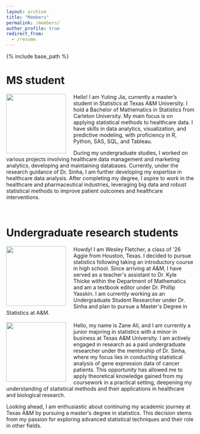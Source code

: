 ```yaml
---
layout: archive
title: "Members"
permalink: /members/
author_profile: true
redirect_from:
  - /resume
---
```


{% include base_path %}



**MS student**
=====
<img src="http://samiransinha.github.io/images/students/YutingJia2024.jpg" align="left" width="160px" style="margin-right: 20px;"/>
Hello! I am Yuting Jia, currently a master’s student in Statistics at Texas A&M University. I hold a Bachelor of Mathematics in Statistics from Carleton University. My main focus is on applying statistical methods to healthcare data. I have skills in data analytics, visualization, and predictive modeling, with proficiency in R, Python, SAS, SQL, and Tableau.

During my undergraduate studies, I worked on various projects involving healthcare data management and marketing analytics, developing and maintaining databases. Currently, under the research guidance of Dr. Sinha, I am further developing my expertise in healthcare data analysis. After completing my degree, I aspire to work in the healthcare and pharmaceutical industries, leveraging big data and robust statistical methods to improve patient outcomes and healthcare interventions.
<br>

<br clear="left"/>

**Undergraduate research students**
=====

<img src="http://samiransinha.github.io/images/students/Wesley_picture2024.jpg" align="left" width="160px" style="margin-right: 20px;"/>
Howdy! I am Wesley Fletcher, a class of '26 Aggie from Houston, Texas. I decided to pursue statistics following taking an introductory course in high school. Since arriving at A&M, I have served as a teacher's assistant to Dr. Kyle Thicke within the Department of Mathematics and am a textbook editor under Dr. Phillip Yasskin. I am currently working as an Undergraduate Student Researcher under Dr. Sinha and plan to pursue a Master's Degree in Statistics at A&M.
<br>

<br clear="left"/>

<img src="http://samiransinha.github.io/images/students/ZaneAli2024.jpg" align="left" width="160px" style="margin-right: 20px;"/>
Hello, my name is Zane Ali, and I am currently a junior majoring in statistics with a minor in business at Texas A&M University. I am actively engaged in research as a paid undergraduate researcher under the mentorship of Dr. Sinha, where my focus lies in conducting statistical analysis of gene expression data of cancer patients. This opportunity has allowed me to apply theoretical knowledge gained from my coursework in a practical setting, deepening my understanding of statistical methods and their applications in healthcare and biological research.

Looking ahead, I am enthusiastic about continuing my academic journey at Texas A&M by pursuing a master's degree in statistics. This decision stems from my passion for exploring advanced statistical techniques and their role in other fields. 
<br>

<br clear="left"/>
<!--<a href="http://samiransinha.github.io/images/students/Wesley_picture.jpg">Wesley Fletcher</a>.-->
